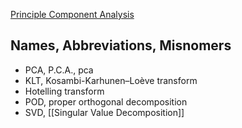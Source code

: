 [Principle Component Analysis](https://en.wikipedia.org/wiki/Principal_component_analysis)

## Names, Abbreviations, Misnomers
* PCA, P.C.A., pca
* KLT, Kosambi-Karhunen–Loève transform
* Hotelling transform
* POD, proper orthogonal decomposition
* SVD, [[Singular Value Decomposition]]